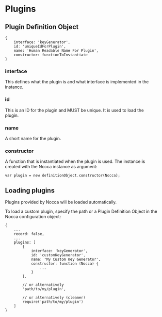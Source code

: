 # Plugins

## Plugin Definition Object

    {
        interface: 'keyGenerator',
        id: 'uniqueIdForPlugin',
        name: 'Human Readable Name For Plugin',
        constructor: functionToInstantiate
    }
    
### interface

This defines what the plugin is and what interface is implemented in the instance.

### id

This is an ID for the plugin and MUST be unique. It is used to load the plugin.

### name

A short name for the plugin. 

### constructor

A function that is instantiated when the plugin is used. The instance is created with 
the Nocca instance as argument:

    var plugin = new definitionObject.constructor(Nocca);
    
## Loading plugins

Plugins provided by Nocca will be loaded automatically.

To load a custom plugin, specify the path or a Plugin Definition Object in the Nocca configuration object:

    {
        ...
        record: false,
        ...
        plugins: [
            {
                interface: 'keyGenerator',
                id: 'customKeyGenerator',
                name: 'My Custom Key Generator',
                constructor: function (Nocca) {
                    ...
                }
            },
            
            // or alternatively
            'path/to/my/plugin',

            // or alternatively (cleaner)
            require('path/to/my/plugin')
        ]
    }
    
